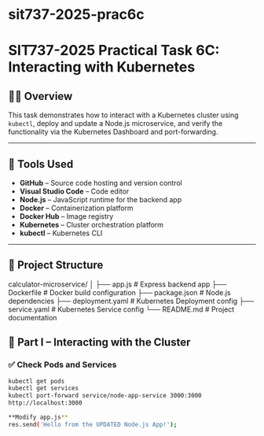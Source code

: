 # sit737-2025-prac6c
# SIT737-2025 Practical Task 6C: Interacting with Kubernetes

## 👩‍💻 Overview

This task demonstrates how to interact with a Kubernetes cluster using `kubectl`, deploy and update a Node.js microservice, and verify the functionality via the Kubernetes Dashboard and port-forwarding.

---

## 🧰 Tools Used

- **GitHub** – Source code hosting and version control  
- **Visual Studio Code** – Code editor  
- **Node.js** – JavaScript runtime for the backend app  
- **Docker** – Containerization platform  
- **Docker Hub** – Image registry  
- **Kubernetes** – Cluster orchestration platform  
- **kubectl** – Kubernetes CLI  

---

## 🚀 Project Structure


calculator-microservice/ │ ├── app.js # Express backend app ├── Dockerfile # Docker build configuration ├── package.json # Node.js dependencies ├── deployment.yaml # Kubernetes Deployment config ├── service.yaml # Kubernetes Service config └── README.md # Project documentation
## 🔧 Part I – Interacting with the Cluster

### ✅ Check Pods and Services

```bash
kubectl get pods
kubectl get services
kubectl port-forward service/node-app-service 3000:3000
http://localhost:3000

**Modify app.js**
res.send('Hello from the UPDATED Node.js App!');

